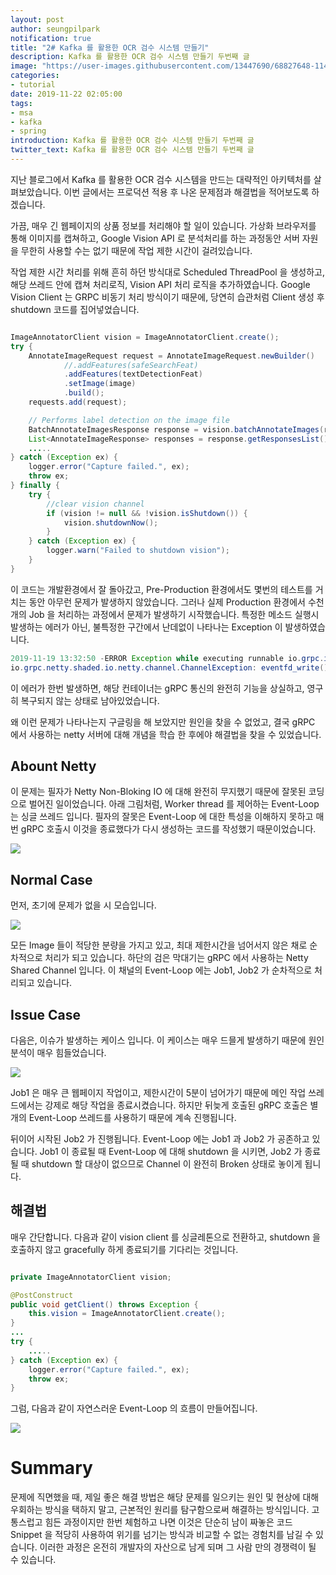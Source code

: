 ```yaml
---
layout: post
author: seungpilpark
notification: true
title: "2# Kafka 를 활용한 OCR 검수 시스템 만들기"
description: Kafka 를 활용한 OCR 검수 시스템 만들기 두번째 글
image: "https://user-images.githubusercontent.com/13447690/68827648-1141ef80-06e6-11ea-8ad8-e5eef2a82bdc.png"
categories:
- tutorial
date: 2019-11-22 02:05:00
tags:
- msa
- kafka
- spring
introduction: Kafka 를 활용한 OCR 검수 시스템 만들기 두번째 글
twitter_text: Kafka 를 활용한 OCR 검수 시스템 만들기 두번째 글
---
```


지난 블로그에서 Kafka 를 활용한 OCR 검수 시스템을 만드는 대략적인 아키텍처를 살펴보았습니다. 이번 글에서는 프로덕션 적용 후 나온 문제점과 해결법을 적어보도록 하겠습니다.

가끔, 매우 긴 웹페이지의 상품 정보를 처리해야 할 일이 있습니다. 가상화 브라우저를 통해 이미지를 캡쳐하고, Google Vision API 로 분석처리를 하는 과정동안 서버 자원을 무한히 사용할 수는 없기 때문에 작업 제한 시간이 걸려있습니다.

작업 제한 시간 처리를 위해 흔히 하던 방식대로 Scheduled ThreadPool 을 생성하고, 해당 쓰레드 안에 캡쳐 처리로직, Vision API 처리 로직을 추가하였습니다. Google Vision Client 는 GRPC 비동기 처리 방식이기 때문에, 당연히 습관처럼 Client 생성 후 shutdown 코드를 집어넣었습니다.

```java

ImageAnnotatorClient vision = ImageAnnotatorClient.create();
try {
    AnnotateImageRequest request = AnnotateImageRequest.newBuilder()
            //.addFeatures(safeSearchFeat)
            .addFeatures(textDetectionFeat)
            .setImage(image)
            .build();
    requests.add(request);

    // Performs label detection on the image file
    BatchAnnotateImagesResponse response = vision.batchAnnotateImages(requests);
    List<AnnotateImageResponse> responses = response.getResponsesList();
    .....
} catch (Exception ex) {
    logger.error("Capture failed.", ex);
    throw ex;
} finally {
    try {
        //clear vision channel
        if (vision != null && !vision.isShutdown()) {
            vision.shutdownNow();
        }
    } catch (Exception ex) {
        logger.warn("Failed to shutdown vision");
    }
}
```

이 코드는 개발환경에서 잘 돌아갔고, Pre-Production 환경에서도 몇번의 테스트를 거치는 동안 아무런 문제가 발생하지 않았습니다. 그러나 실제 Production 환경에서 수천개의 Job 을 처리하는 과정에서 문제가 발생하기 시작했습니다. 특정한 메소드 실행시 발생하는 에러가 아닌, 불특정한 구간에서 난데없이 나타나는 Exception 이 발생하였습니다.

```java
2019-11-19 13:32:50 -ERROR Exception while executing runnable io.grpc.internal.SharedResourceHolder$2@65aeebb0
io.grpc.netty.shaded.io.netty.channel.ChannelException: eventfd_write() failed: Bad file descriptor
```

이 에러가 한번 발생하면, 해당 컨테이너는 gRPC 통신의 완전히 기능을 상실하고, 영구히 복구되지 않는 상태로 남아있었습니다.

왜 이런 문제가 나타나는지 구글링을 해 보았지만 원인을 찾을 수 없었고, 결국 gRPC 에서 사용하는 netty 서버에 대해 개념을 학습 한 후에야 해결법을 찾을 수 있었습니다.

## Abount Netty

이 문제는 필자가 Netty Non-Bloking IO 에 대해 완전히 무지했기 때문에 잘못된 코딩으로 벌어진 일이었습니다. 아래 그림처럼, Worker thread 를 제어하는 Event-Loop 는 싱글 쓰레드 입니다. 필자의 잘못은 Event-Loop 에 대한 특성을 이해하지 못하고 매번 gRPC 호출시 이것을 종료했다가 다시 생성하는 코드를 작성했기 때문이었습니다.

![](https://user-images.githubusercontent.com/13447690/69350734-6de07400-0cbd-11ea-9439-e3d08e5365d1.jpeg)

## Normal Case

먼저, 초기에 문제가 없을 시 모습입니다.

![](https://user-images.githubusercontent.com/13447690/69348660-e04f5500-0cb9-11ea-9acf-11d13f14e15e.png)

모든 Image 들이 적당한 분량을 가지고 있고, 최대 제한시간을 넘어서지 않은 채로 순차적으로 처리가 되고 있습니다. 하단의 검은 막대기는 gRPC 에서 사용하는 Netty Shared Channel 입니다. 이 채널의 Event-Loop 에는 Job1, Job2 가 순차적으로 처리되고 있습니다.

## Issue Case

다음은, 이슈가 발생하는 케이스 입니다. 이 케이스는 매우 드믈게 발생하기 때문에 원인 분석이 매우 힘들었습니다.

![](https://user-images.githubusercontent.com/13447690/69348684-e8a79000-0cb9-11ea-94fe-312e81b8433a.png)

Job1 은 매우 큰 웹페이지 작업이고, 제한시간이 5분이 넘어가기 때문에 메인 작업 쓰레드에서는 강제로 해당 작업을 종료시켰습니다. 하지만 뒤늦게 호출된 gRPC 호출은 별개의 Event-Loop 쓰레드를 사용하기 때문에 계속 진행됩니다. 

뒤이어 시작된 Job2 가 진행됩니다. Event-Loop 에는 Job1 과 Job2 가 공존하고 있습니다. Job1 이 종료될 때 Event-Loop 에 대해 shutdown 을 시키면, Job2 가 종료될 때 shutdown 할 대상이 없으므로 Channel 이 완전히 Broken 상태로 놓이게 됩니다.

## 해결법

매우 간단합니다. 다음과 같이 vision client 를 싱글레톤으로 전환하고, shutdown 을 호출하지 않고 gracefully 하게 종료되기를 기다리는 것입니다.

```java

private ImageAnnotatorClient vision;

@PostConstruct
public void getClient() throws Exception {
    this.vision = ImageAnnotatorClient.create();
}
...
try {
    .....
} catch (Exception ex) {
    logger.error("Capture failed.", ex);
    throw ex;
}
```

그럼, 다음과 같이 자연스러운 Event-Loop 의 흐름이 만들어집니다.

![](https://user-images.githubusercontent.com/13447690/69348694-ee04da80-0cb9-11ea-8736-00b562a4d6c4.png)

# Summary

문제에 직면했을 때, 제일 좋은 해결 방법은 해당 문제를 일으키는 원인 및 현상에 대해 우회하는 방식을 택하지 말고, 근본적인 원리를 탐구함으로써 해결하는 방식입니다. 고통스럽고 힘든 과정이지만 한번 체험하고 나면 이것은 단순히 남이 짜놓은 코드 Snippet 을 적당히 사용하여 위기를 넘기는 방식과 비교할 수 없는 경험치를 남길 수 있습니다. 이러한 과정은 온전히 개발자의 자산으로 남게 되며 그 사람 만의 경쟁력이 될 수 있습니다.


